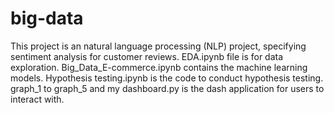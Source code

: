 # big-data
This project is an natural language processing (NLP) project, specifying sentiment analysis for customer reviews.
EDA.ipynb file is for data exploration.
Big_Data_E-commerce.ipynb contains the machine learning models.
Hypothesis testing.ipynb is the code to conduct hypothesis testing.
graph_1 to graph_5 and my dashboard.py is the dash application for users to interact with.
